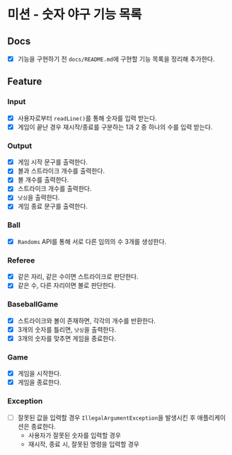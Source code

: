 # 미션 - 숫자 야구 기능 목록
## Docs
- [X] 기능을 구현하기 전 `docs/README.md`에 구현할 기능 목록을 정리해 추가한다.

## Feature
### Input
- [X] 사용자로부터 `readLine()`를 통해 숫자를 입력 받는다.
- [X] 게임이 끝난 경우 재시작/종료를 구분하는 1과 2 중 하나의 수를 입력 받는다.

### Output
- [X] 게임 시작 문구를 출력한다.
- [X] 볼과 스트라이크 개수를 출력한다.
- [X] 볼 개수를 출력한다.
- [X] 스트라이크 개수를 출력한다.
- [X] `낫싱`을 출력한다.
- [X] 게임 종료 문구를 출력한다.

### Ball
- [X] `Randoms` API를 통해 서로 다른 임의의 수 3개를 생성한다.

### Referee
- [X] 같은 자리, 같은 수이면 스트라이크로 판단한다.
- [X] 같은 수, 다른 자리이면 볼로 판단한다.

### BaseballGame
- [X] 스트라이크와 볼이 존재하면, 각각의 개수를 반환한다.
- [X] 3개의 숫자를 틀리면, `낫싱`을 출력한다.
- [X] 3개의 숫자를 맞추면 게임을 종료한다.

### Game
- [X] 게임을 시작한다.
- [X] 게임을 종료한다.

###  Exception
- [ ] 잘못된 값을 입력할 경우 `IllegalArgumentException`을 발생시킨 후 애플리케이션은 종료한다.
  - 사용자가 잘못된 숫자를 입력할 경우
  - 재시작, 종료 시, 잘못된 명령을 입력할 경우
